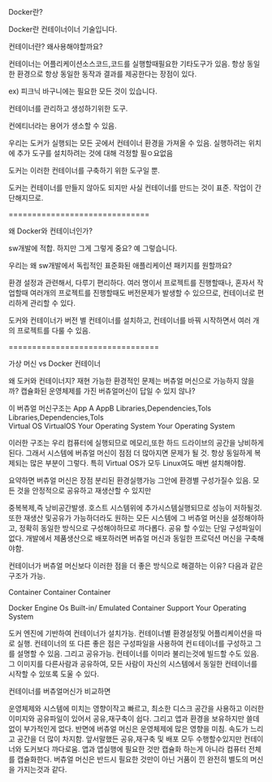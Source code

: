 Docker란?

Docker란 컨테이너이너 기술입니다. 

컨테이너란?
왜사용해야할까요?

컨테이너는 어플리케이션소스코드,코드를 실행할때필요한 기타도구가 있음. 항상 동일한 환경으로
항상 동일한 동작과 결과를 제공한다는 장점이 있다.

ex)
피크닉 바구니에는 필요한 모든 것이 있습니다.

컨테이너를 관리하고 생성하기위한 도구.

컨에티너라는 용어가 생소할 수 있음. 

우리는 도커가 실행되는 모든 곳에서 컨테이너 환경을 가져올 수 있음. 
실행하려는 위치에 추가 도구를 설치하려는 것에 대해 걱정할 필ㅇ요없음

도커는 이러한 컨테이너를 구축하기 위한 도구일 뿐.

도커는 컨테이너를 만들지 않아도 되지만 사실 컨테이너를 만드는 것이 표준. 작업이 간단해지므로.

==============================

왜 Docker와 컨테이너인가?

sw개발에 적합. 하지만 그게 그렇게 중요? 예 그렇습니다.

우리는 왜 sw개발에서 독립적인 표준화된 애플리케이션 패키지를 원할까요?

환경 설정과 관련해서, 다루기 편리하다. 여러 명이서 프로젝트를 진행할때나, 혼자서 작업할때 여러개의 프로젝트를 진행할때도
버전문제가 발생할 수 있으므로, 컨테이너로 편리하게 관리할 수 있다.

도커와 컨테이너가 버전 별 컨테이너를 설치하고, 컨테이너를 바꿔 시작하면서 여러 개의 프로젝트를 다룰 수 있음.

================================

가상 머신 vs Docker 컨테이너

왜 도커와 컨테이너지? 재현 가능한 환경적인 문제는 버츄얼 머신으로 가능하지 않을까?
캡슐화된 운영체제를 가진 버츄얼머신이 답일 수 있지 않나?

이 버츄얼 머신구조는
App A								AppB
Libraries,Dependencies,Tols			Libraries,Dependencies,Tols		
Virtual OS							VirtualOS
Your Operating System				Your Operating System	

이러한 구조는 우리 컴퓨터에 실행되므로 메모리,또한 하드 드라이브의 공간을 낭비하게 된다.
그래서 시스템에 버츄얼 머신이 점점 더 많아지면 문제가 될 것. 항상 동일하게 복제되는 많은 부분이 그렇다.
특히 Virtual OS가 모두 Linux여도 매번 설치해야함.

요약하면 버츄얼 머신은 
장점 분리된 환경실행가능
그안에 환경별 구성가질수 있음.
모든 것을 안정적으로 공유하고 재생산할 수 있지만

중복복제,즉 낭비공간발생. 호스트 시스템위에 추가시스템실행되므로 성능이 저하될것.
또한 재생산 및공유가 가능하더라도 원하는 모든 시스템에 그 버츄얼 머신을 설정해야하고,
정확히 동일한 방식으로 구성해야하므로 까다롭다.
공유 할 수있는 단일 구성파일이없다.
개발에서 제품생산으로 배포하러면 버츄얼 머신과 동일한 프로덕션 머신을 구축해야함.

컨테이너가 버츄얼 머신보다 이러한 점을 더 좋은 방식으로 해결하는 이유?
다음과 같은 구조가 가능.


Container 	Container	Container

Docker Engine
Os Built-in/ Emulated Container Support
Your Operating System


도커 엔진에 기반하여 컨테이너가 설치가능.
컨테이너별 환경설정및 어플리케이션을 따로 실행. 
컨테이너의 또 다른 좋은 점은 구성파일을 사용하여 컨ㅌ테이너를 구성하고 그를 설명할 수 있음. 그리고 공유가능.
컨테이너를 이미라 불리는것에 빌드할 수도 있음. 그 이미지를 다른사람과 공유하여,  모든 사람이 자신의 시스템에서
동일한 컨테이너를 시작할 수 있또록 도울 수 있다.

컨테이너를 버츄얼머신가 비교하면

운영체제와 시스템에 미치는 영향이작고 빠르고, 최소한 디스크 공간을 사용하고
이러한 이미지와 공유파일이 있어서 공유,재구축이 쉽다.
그리고 앱과 환경을 보유하지만 쓸데없이 부가적인게 없다.
반면에 버츄얼 머신은 운영체제에 많은 영향을 미침. 속도가 느리고 공간을 더 많이 차지함.
앞서말했든 공유,재구축 및 배포 모두 수행할수있지만 컨테이너와 도커보다 까다로움.
앱과 앱실행에 필요한 것만 캡슐화 하는게 아니라 컴퓨터 전체를 캡슐화한다.
버츄얼 머신은 반드시 필요한 것만이 아닌 거품이 낀 완전히 별도의 머신을 가지는것과 같다.











